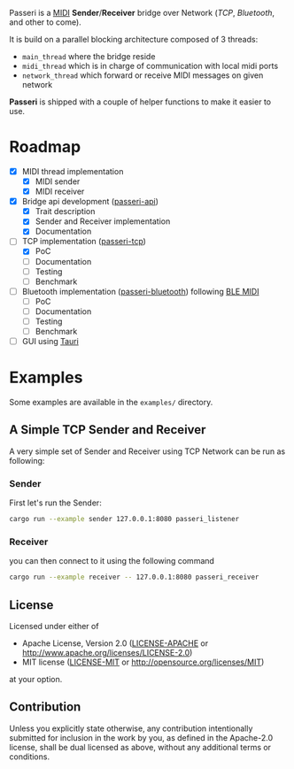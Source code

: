 Passeri is a [MIDI](https://en.wikipedia.org/wiki/MIDI) **Sender**/**Receiver** bridge over Network (*TCP*, *Bluetooth*, and other to come).

It is build on a parallel blocking architecture composed of 3 threads:
- `main_thread` where the bridge reside
- `midi_thread` which is in charge of communication with local midi ports
- `network_thread` which forward or receive MIDI messages on given network

**Passeri** is shipped with a couple of helper functions to make it easier to use.

# Roadmap
- [X] MIDI thread implementation
	- [x] MIDI sender
	- [x] MIDI receiver
- [X] Bridge api development ([passeri-api](passeri-api))
	- [x] Trait description
	- [x] Sender and Receiver implementation
	- [x] Documentation
- [ ] TCP implementation ([passeri-tcp](passeri-tcp))
	- [X] PoC
	- [ ] Documentation
	- [ ] Testing
	- [ ] Benchmark
- [ ] Bluetooth implementation ([passeri-bluetooth](passeri-bluetooth)) following [BLE MIDI](https://hangar42.nl/wp-content/uploads/2017/10/BLE-MIDI-spec.pdf)
	- [ ] PoC
	- [ ] Documentation
	- [ ] Testing
	- [ ] Benchmark
- [ ] GUI using [Tauri](https://github.com/tauri-apps/tauri)

# Examples
Some examples are available in the `examples/` directory.

## A Simple TCP Sender and Receiver
A very simple set of Sender and Receiver using TCP Network can be run as following:

### Sender
First let's run the Sender:
```sh
cargo run --example sender 127.0.0.1:8080 passeri_listener
```

### Receiver
you can then connect to it using the following command
```sh
cargo run --example receiver -- 127.0.0.1:8080 passeri_receiver
```

## License

Licensed under either of

 * Apache License, Version 2.0
   ([LICENSE-APACHE](LICENSE-APACHE) or http://www.apache.org/licenses/LICENSE-2.0)
 * MIT license
   ([LICENSE-MIT](LICENSE-MIT) or http://opensource.org/licenses/MIT)

at your option.

## Contribution

Unless you explicitly state otherwise, any contribution intentionally submitted
for inclusion in the work by you, as defined in the Apache-2.0 license, shall be
dual licensed as above, without any additional terms or conditions.
